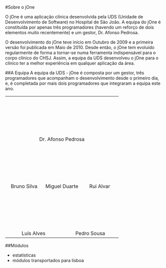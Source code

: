 #Sobre o jOne

O jOne é uma aplicação clínica desenvolvida pela UDS (Unidade de Desenvolvimento de Software) no Hospital de São João. A equipa do jOne é constituída por apenas três programadores  (havendo um reforço de dois elementos muito recentemente) e um gestor, Dr. Afonso Pedrosa.

O desenvolvimento do jOne teve início em Outubro de 2009 e a primeira versão foi publicada em Maio de 2010. Desde então, o jOne tem evoluído regularmente de forma a tornar-se numa ferramenta indispensável para o corpo clínico do CHSJ. Assim, a equipa da UDS desenvolveu o jOne para o clínico ter a melhor experiência em qualquer aplicação da área.

##A Equipa
A equipa da UDS - jOne é composta por um gestor, três programadores que acompanham o desenvolvimento desde o primeiro dia, e, é completada por mais dois programadores que integraram a equipa este ano.
<table>
    <tr>
        <td colspan="6" style="text-align:center;">
            <div style="height: 102px; width: 102px; border: white; border-radius: 50px; border-width: 2px; border-style: solid; display: block; margin-left: auto; margin-right: auto;">
                <div style="height: 98px; width: 98px; border-radius: 49px; background-repeat: no-repeat; background-size: cover; background-position: 50% 50%; background-image:url('../img/devs/7285.png');"></div>
            </div><br/>
            <span>Dr. Afonso Pedrosa</span>
        </td>
    </tr>
    <tr>
        <td colspan="2" style="text-align:center;">
            <div style="height: 102px; width: 102px; border: white; border-radius: 50px; border-width: 2px; border-style: solid; display: block; margin-left: auto; margin-right: auto;">
                <div style="height: 98px; width: 98px; border-radius: 49px; background-repeat: no-repeat; background-size: cover; background-position: 50% 50%; background-image:url('../img/devs/7241.png');"></div>
            </div><br/>
            <span>Bruno Silva</span>
        </td>
        <td colspan="2" style="text-align:center;">
            <div style="height: 102px; width: 102px; border: white; border-radius: 50px; border-width: 2px; border-style: solid; display: block; margin-left: auto; margin-right: auto;">
                <div style="height: 98px; width: 98px; border-radius: 49px; background-repeat: no-repeat; background-size: cover; background-position: 50% 50%; background-image:url('../img/devs/7240.png');"></div>
            </div><br/>
            <span>Miguel Duarte</span>
        </td>
        <td colspan="2" style="text-align:center;">
            <div style="height: 102px; width: 102px; border: white; border-radius: 50px; border-width: 2px; border-style: solid; display: block; margin-left: auto; margin-right: auto;">
                <div style="height: 98px; width: 98px; border-radius: 49px; background-repeat: no-repeat; background-size: cover; background-position: 50% 50%; background-image:url('../img/devs/7237.png');"></div>
            </div><br/>
            <span>Rui Alvar</span>
        </td>
    </tr>
    <tr>
        <td colspan="3" style="text-align:center;">
            <div style="height: 102px; width: 102px; border: white; border-radius: 50px; border-width: 2px; border-style: solid; display: block; margin-left: auto; margin-right: auto;">
                <div style="height: 98px; width: 98px; border-radius: 49px; background-repeat: no-repeat; background-size: cover; background-position: 50% 50%; background-image:url('../img/devs/13081.png');"></div>
            </div><br/>
            <span>Luís Alves</span>
        </td>
        <td colspan="3" style="text-align:center;">
            <div style="height: 102px; width: 102px; border: white; border-radius: 50px; border-width: 2px; border-style: solid; display: block; margin-left: auto; margin-right: auto;">
                <div style="height: 98px; width: 98px; border-radius: 49px; background-repeat: no-repeat; background-size: cover; background-position: 50% 50%; background-image:url('../img/devs/9692.png');"></div>
            </div><br/>
            <span>Pedro Sousa</span>
        </td>
    </tr>
</table>

##Módulos


* estatisticas
* módulos transportados para lisboa
